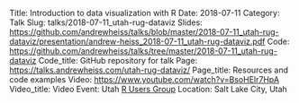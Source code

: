 Title: Introduction to data visualization with R
Date: 2018-07-11
Category: Talk
Slug: talks/2018-07-11_utah-rug-dataviz
Slides: https://github.com/andrewheiss/talks/blob/master/2018-07-11_utah-rug-dataviz/presentation/andrew-heiss_2018-07-11_utah-rug-dataviz.pdf
Code: https://github.com/andrewheiss/talks/tree/master/2018-07-11_utah-rug-dataviz
Code_title: GitHub repository for talk
Page: https://talks.andrewheiss.com/utah-rug-dataviz/
Page_title: Resources and code examples
Video: https://www.youtube.com/watch?v=BsoHElr7HpA
Video_title: Video
Event: Utah [R Users Group](https://twitter.com/utahrug)
Location: Salt Lake City, Utah
